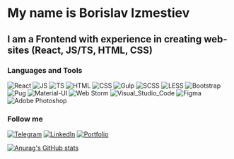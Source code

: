 # My name is Borislav Izmestiev

## I am a Frontend with experience in creating web-sites (React, JS/TS, HTML, CSS)

### Languages and Tools
![React](https://img.shields.io/badge/React-000000?style=for-the-badge&logo=React)
![JS](https://img.shields.io/badge/JavaScript-000000?style=for-the-badge&logo=JavaScript)
![TS](https://img.shields.io/badge/TypeScript-000000?style=for-the-badge&logo=TypeScript)
![HTML](https://img.shields.io/badge/HTML-000000?style=for-the-badge&logo=HTML5)
![CSS](https://img.shields.io/badge/CSS-000000?style=for-the-badge&logo=CSS3)
![Gulp](https://img.shields.io/badge/gulp-000000?style=for-the-badge&logo=gulp)
![SCSS](https://img.shields.io/badge/SCSS-000000?style=for-the-badge&logo=Sass)
![LESS](https://img.shields.io/badge/Less-000000?style=for-the-badge&logo=Less)
![Bootstrap](https://img.shields.io/badge/Bootstrap-000000?style=for-the-badge&logo=Bootstrap)
![Pug](https://img.shields.io/badge/Pug-000000?style=for-the-badge&logo=Pug)
![Material-UI](https://img.shields.io/badge/Material_UI-000000?style=for-the-badge&logo=Material-UI)
![Web Storm](https://img.shields.io/badge/WebStorm-000000?style=for-the-badge&logo=WebStorm)
![Visual_Studio_Code](https://img.shields.io/badge/Visual_Studio_Code-000000?style=for-the-badge&logo=Visual_Studio_Code)
![Figma](https://img.shields.io/badge/Figma-000000?style=for-the-badge&logo=Figma)
![Adobe Photoshop](https://img.shields.io/badge/Adobe_Photoshop-000000?style=for-the-badge&logo=AdobePhotoshop)

### Follow me
[![Telegram](https://img.shields.io/badge/Telegram-000000?style=for-the-badge&logo=Telegram)](https://t.me/borislav12322)
[![LinkedIn](https://img.shields.io/badge/LinkedIn-000000?style=for-the-badge&logo=LinkedIn)](https://www.linkedin.com/in/borislav-izmestiev-8b3a60210/)
[![Portfolio](https://img.shields.io/badge/Portfolio-000000?style=for-the-badge&logo=PicPay)](https://borislav-izmestiev-portfolio.herokuapp.com/)

[![Anurag's GitHub stats](https://github-readme-stats.vercel.app/api?username=borislav12322)](https://github.com/anuraghazra/github-readme-stats)
